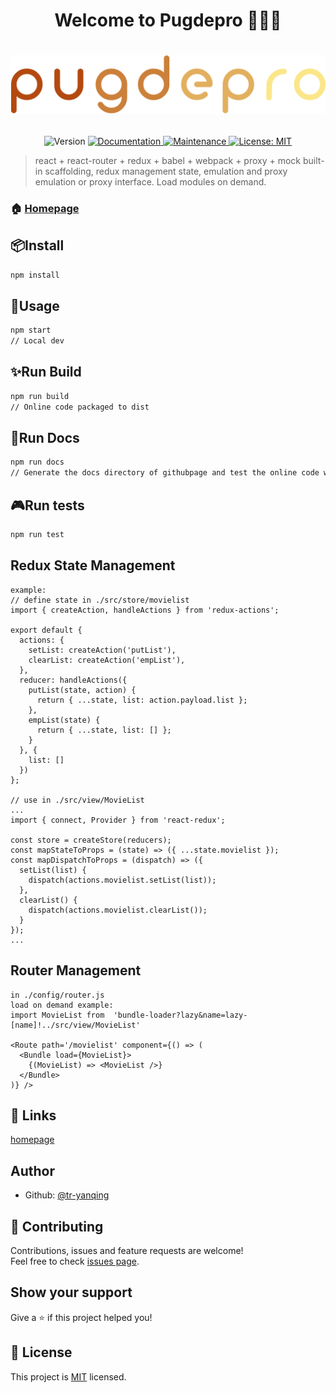 <h1 align="center">Welcome to Pugdepro 🚀🚀🚀</h1>
<h1 align="center">
  
  ![pugdepro](./src/assets/pugdepro.svg)
</h1>
<p  align="center">
  <img alt="Version" src="https://img.shields.io/badge/version-0.0.1-blue.svg?cacheSeconds=2592000" />
  <a href="https://github.com/tr-yanqing/scaffold#readme">
    <img alt="Documentation" src="https://img.shields.io/badge/documentation-yes-brightgreen.svg" target="_blank" />
  </a>
  <a href="https://github.com/tr-yanqing/scaffold/graphs/commit-activity">
    <img alt="Maintenance" src="https://img.shields.io/badge/Maintained%3F-yes-green.svg" target="_blank" />
  </a>
  <a href="https://github.com/tr-yanqing/scaffold/blob/master/LICENSE">
    <img alt="License: MIT" src="https://img.shields.io/badge/License-MIT-yellow.svg" target="_blank" />
  </a>
</p>

> react + react-router + redux + babel + webpack + proxy + mock built-in scaffolding, redux management state, emulation and proxy emulation or proxy interface. Load modules on demand.
### 🏠 [Homepage](https://github.com/tr-yanqing/pugdepro#readme)

## 📦Install

```sh
npm install
```

## 🔨Usage

```sh
npm start
// Local dev
```

## ✨Run Build

```sh
npm run build
// Online code packaged to dist
```

## 🐔Run Docs

```sh
npm run docs
// Generate the docs directory of githubpage and test the online code with githubpage
```

## 🎮Run tests

```sh
npm run test
```

## Redux State Management

```
example:
// define state in ./src/store/movielist
import { createAction, handleActions } from 'redux-actions';

export default {
  actions: {
    setList: createAction('putList'),
    clearList: createAction('empList'),
  },
  reducer: handleActions({
    putList(state, action) {
      return { ...state, list: action.payload.list };
    },
    empList(state) {
      return { ...state, list: [] };
    }
  }, {
    list: []
  })
};

// use in ./src/view/MovieList
...
import { connect, Provider } from 'react-redux';

const store = createStore(reducers);
const mapStateToProps = (state) => ({ ...state.movielist });
const mapDispatchToProps = (dispatch) => ({
  setList(list) {
    dispatch(actions.movielist.setList(list));
  },
  clearList() {
    dispatch(actions.movielist.clearList());
  }
});
...
```

## Router Management

```
in ./config/router.js
load on demand example:
import MovieList from  'bundle-loader?lazy&name=lazy-[name]!../src/view/MovieList'

<Route path='/movielist' component={() => (
  <Bundle load={MovieList}>
    {(MovieList) => <MovieList />}
  </Bundle>
)} />
```

## 🔗 Links

[homepage](https://yqcscaff.github.io/pugdepro/)

## Author

* Github: [@tr-yanqing](https://github.com/tr-yanqing)

## 🤝 Contributing

Contributions, issues and feature requests are welcome!<br />Feel free to check [issues page](https://github.com/yqcscaff/pugdepro/issues).

## Show your support

Give a ⭐️ if this project helped you!

## 📝 License

This project is [MIT](https://github.com/yqcscaff/pugdepro/blob/master/LICENSE) licensed.
